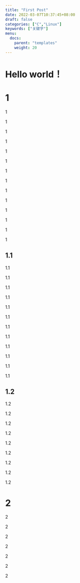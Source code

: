 ```yaml
---
title: "First Post"
date: 2022-03-07T10:37:45+08:00
draft: false
categories: ["C","Linux"]
keywords: ["关键字"]
menu:
  docs:
    parent: "templates"
    weight: 20
---
```


# Hello world！

# 1

1

1

1

1

1

1

1

1

1

1

1

1

1

1

## 1.1

1.1

1.1

1.1

1.1

1.1

1.1

1.1

1.1

1.1

1.1

1.1

1.1

## 1.2

1.2

1.2

1.2

1.2

1.2

1.2

1.2

1.2

1.2

# 2

2

2

2

2

2

2

2

